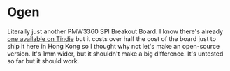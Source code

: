 # Ogen
Literally just another PMW3360 SPI Breakout Board. I know there's already [one available on Tindie](https://www.tindie.com/products/jkicklighter/pmw3360-motion-sensor/) but it costs over half the cost of the board just to ship it here in Hong Kong so I thought why not let's make an open-source version. It's 1mm wider, but it shouldn't make a big difference. It's untested so far but it should work.